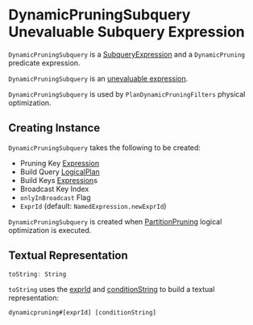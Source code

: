 # DynamicPruningSubquery Unevaluable Subquery Expression

`DynamicPruningSubquery` is a [SubqueryExpression](SubqueryExpression.md) and a `DynamicPruning` predicate expression.

`DynamicPruningSubquery` is an [unevaluable expression](Unevaluable.md).

`DynamicPruningSubquery` is used by `PlanDynamicPruningFilters` physical optimization.

## Creating Instance

`DynamicPruningSubquery` takes the following to be created:

* <span id="pruningKey"> Pruning Key [Expression](Expression.md)
* <span id="buildQuery"> Build Query [LogicalPlan](../logical-operators/LogicalPlan.md)
* <span id="buildKeys"> Build Keys [Expression](Expression.md)s
* <span id="broadcastKeyIndex"> Broadcast Key Index
* <span id="onlyInBroadcast"> `onlyInBroadcast` Flag
* <span id="exprId"> `ExprId` (default: `NamedExpression.newExprId`)

`DynamicPruningSubquery` is created when [PartitionPruning](../logical-optimizations/PartitionPruning.md) logical optimization is executed.

## <span id="toString"> Textual Representation

```scala
toString: String
```

`toString` uses the [exprId](#exprId) and [conditionString](PlanExpression.md#conditionString) to build a textual representation:

```text
dynamicpruning#[exprId] [conditionString]
```
